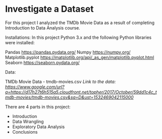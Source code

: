 # Investigate a Dataset

For this project I analyzed the TMDb Movie Data as a result of completing Introduction to Data Analysis course.

Installations: In this project Python 3.x and the following Python libraries were installed:

Pandas https://pandas.pydata.org/
Numpy https://numpy.org/
Matplotlib.pyplot https://matplotlib.org/api/_as_gen/matplotlib.pyplot.html
Seaborn https://seaborn.pydata.org/  

Data:

TMDb Movie Data - tmdb-movies.csv
_Link to the data:  
https://www.google.com/url?q=https://d17h27t6h515a5.cloudfront.net/topher/2017/October/59dd1c4c_tmdb-movies/tmdb-movies.csv&sa=D&ust=1532469042115000_  

There are 4 parts in this project:

- Introduction
- Data Wrangling
- Exploratory Data Analysis
- Conclusions

